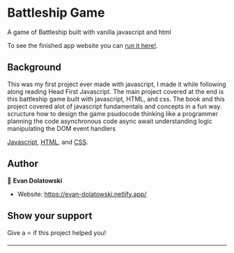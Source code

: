 # Battleship Game

A game of Battleship built with vanilla javascript and html

To see the finished app website you can [run it here!](https://example.netlify.app/).

## Background

This was my first project ever made with javascript, I made it while following along reading Head First Javascript.
The main project covered at the end is this battleship game built with javascript, HTML, and css.
The book and this project covered alot of javascript fundamentals and concepts in a fun way.
scructure how to design the game
psudocode
thinking like a programmer planning the code
asynchronous code
async await
understanding logic
manipulating the DOM
event handlers


[Javascript](https://developer.mozilla.org/en-US/docs/Web/JavaScript), [HTML](https://developer.mozilla.org/en-US/docs/Learn/HTML), and [CSS](https://developer.mozilla.org/en-US/docs/Learn/CSS).

## Author

👤 **Evan Dolatowski**

- Website: https://evan-dolatowski.netlify.app/

## Show your support

Give a ⭐️ if this project helped you!

---
